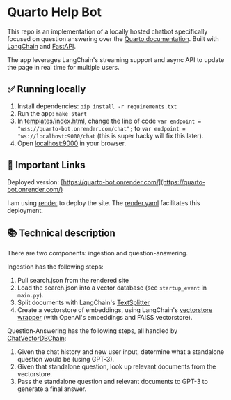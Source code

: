 # Quarto Help Bot

This repo is an implementation of a locally hosted chatbot specifically focused on question answering over the [Quarto documentation](https://quarto.org).
Built with [LangChain](https://github.com/hwchase17/langchain/) and [FastAPI](https://fastapi.tiangolo.com/).

The app leverages LangChain's streaming support and async API to update the page in real time for multiple users.

## ✅ Running locally
1. Install dependencies: `pip install -r requirements.txt`
1. Run the app: `make start`
1. In [templates/index.html](./templates/index.html), change the line of code `var endpoint = "wss://quarto-bot.onrender.com/chat";` to `var endpoint = "ws://localhost:9000/chat` (this is super hacky will fix this later).
1. Open [localhost:9000](http://localhost:9000) in your browser.

## 🚀 Important Links

Deployed version: [https://quarto-bot.onrender.com/](https://quarto-bot.onrender.com/)

I am using [render](https://render.com/) to deploy the site.  The [render.yaml](./render.yaml) facilitates this deployment.


## 📚 Technical description

There are two components: ingestion and question-answering.

Ingestion has the following steps:

1. Pull search.json from the rendered site
2. Load the search.json into a vector database (see `startup_event` in `main.py`).
3. Split documents with LangChain's [TextSplitter](https://langchain.readthedocs.io/en/latest/modules/utils/combine_docs_examples/textsplitter.html)
4. Create a vectorstore of embeddings, using LangChain's [vectorstore wrapper](https://langchain.readthedocs.io/en/latest/modules/utils/combine_docs_examples/vectorstores.html) (with OpenAI's embeddings and FAISS vectorstore).

Question-Answering has the following steps, all handled by [ChatVectorDBChain](https://langchain.readthedocs.io/en/latest/modules/chains/combine_docs_examples/chat_vector_db.html):

1. Given the chat history and new user input, determine what a standalone question would be (using GPT-3).
2. Given that standalone question, look up relevant documents from the vectorstore.
3. Pass the standalone question and relevant documents to GPT-3 to generate a final answer.
